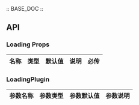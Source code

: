 :: BASE_DOC ::
## API
### Loading Props

名称 | 类型 | 默认值 | 说明 | 必传
-- | -- | -- | -- | --


### LoadingPlugin



参数名称 | 参数类型 | 参数默认值 | 参数说明
-- | -- | -- | --
